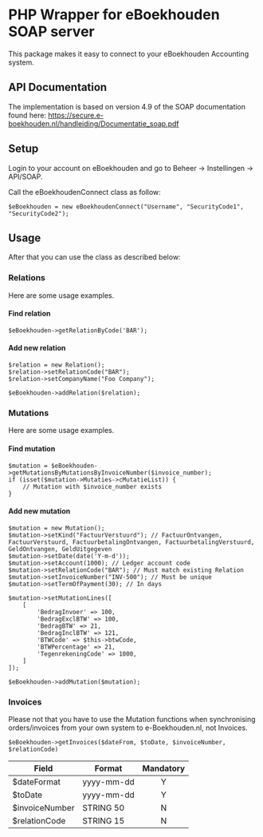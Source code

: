 # PHP Wrapper for eBoekhouden SOAP server

This package makes it easy to connect to your eBoekhouden Accounting system.

## API Documentation
The implementation is based on version 4.9 of the SOAP documentation found here: 
https://secure.e-boekhouden.nl/handleiding/Documentatie_soap.pdf

## Setup
Login to your account on eBoekhouden and go to Beheer -> Instellingen -> API/SOAP.
 
Call the eBoekhoudenConnect class as follow:

```$eBoekhouden = new eBoekhoudenConnect("Username", "SecurityCode1", "SecurityCode2");```

## Usage
After that you can use the class as described below:

### Relations
Here are some usage examples.

#### Find relation
```
$eBoekhouden->getRelationByCode('BAR');
```   

#### Add new relation
```
$relation = new Relation();
$relation->setRelationCode("BAR");
$relation->setCompanyName("Foo Company");

$eBoekhouden->addRelation($relation);
```   

### Mutations
Here are some usage examples.

#### Find mutation
```
$mutation = $eBoekhouden->getMutationsByMutationsByInvoiceNumber($invoice_number);
if (isset($mutation->Mutaties->cMutatieList)) {
    // Mutation with $invoice_number exists
}
```
#### Add new mutation
```
$mutation = new Mutation();
$mutation->setKind("FactuurVerstuurd"); // FactuurOntvangen, FactuurVerstuurd, FactuurbetalingOntvangen, FactuurbetalingVerstuurd, GeldOntvangen, GeldUitgegeven
$mutation->setDate(date('Y-m-d'));
$mutation->setAccount(1000); // Ledger account code
$mutation->setRelationCode("BAR"); // Must match existing Relation
$mutation->setInvoiceNumber("INV-500"); // Must be unique
$mutation->setTermOfPayment(30); // In days

$mutation->setMutationLines([
    [
        'BedragInvoer' => 100,
        'BedragExclBTW' => 100,
        'BedragBTW' => 21,
        'BedragInclBTW' => 121,
        'BTWCode' => $this->btwCode,
        'BTWPercentage' => 21,
        'TegenrekeningCode' => 1000,
    ]
]);

$eBoekhouden->addMutation($mutation);
```

### Invoices
Please not that you have to use the Mutation functions when synchronising orders/invoices from your own system to e-Boekhouden.nl, not Invoices.

```$eBoekhouden->getInvoices($dateFrom, $toDate, $invoiceNumber, $relationCode)```

| Field | Format | Mandatory |
| --- | --- | :---: |
| $dateFormat | yyyy-mm-dd | Y |
| $toDate | yyyy-mm-dd | Y |
| $invoiceNumber | STRING 50 | N |
| $relationCode | STRING 15 | N |

